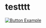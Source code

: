 # testttt
[![Button Example]][Link]

[Link]: https://www.youtube.com
[Button Example]: https://icon2.cleanpng.com/20180401/ahw/kisspng-paper-box-computer-icons-symbol-random-icons-5ac09a22144857.3909205215225718100831.jpg
